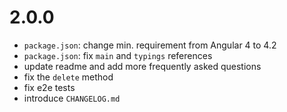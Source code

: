 # 2.0.0
- `package.json`: change min. requirement from Angular 4 to 4.2
- `package.json`: fix `main` and `typings` references
- update readme and add more frequently asked questions
- fix the `delete` method
- fix e2e tests
- introduce `CHANGELOG.md`
